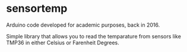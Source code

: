 # sensortemp
Arduino code developed for academic purposes, back in 2016.

Simple library that allows you to read the temparature from sensors like TMP36 in either Celsius or Farenheit Degrees.
